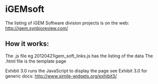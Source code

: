 iGEMsoft
========
The listing of iGEM Software division projects is on the web:
http://igem.synbioreview.com/

How it works:
-------------
The .js file eg 20120421igem_soft_links.js has the listing of the data
The .html file is the template page

Exhibit 3.0 runs the JavaScript to display the page
see Exhibit 3.0 for generic docs: http://www.simile-widgets.org/exhibit3/
